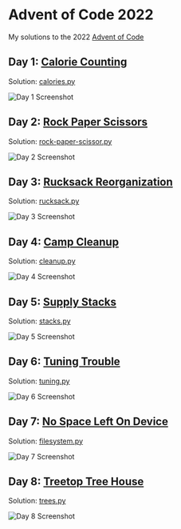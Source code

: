 # Advent of Code 2022

My solutions to the 2022 [Advent of Code](https://adventofcode.com/)

## Day 1: [Calorie Counting](https://adventofcode.com/2022/day/1)

Solution: [calories.py](1/calories.py)

![Day 1 Screenshot](screenshots/1.png)

## Day 2: [Rock Paper Scissors](https://adventofcode.com/2022/day/2)

Solution: [rock-paper-scissor.py](2/rock-paper-scissor.py)

![Day 2 Screenshot](screenshots/2.png)

## Day 3: [Rucksack Reorganization](https://adventofcode.com/2022/day/3)

Solution: [rucksack.py](3/rucksack.py)

![Day 3 Screenshot](screenshots/3.png)

## Day 4: [Camp Cleanup](https://adventofcode.com/2022/day/4)

Solution: [cleanup.py](4/cleanup.py)

![Day 4 Screenshot](screenshots/4.png)

## Day 5: [Supply Stacks](https://adventofcode.com/2022/day/5)

Solution: [stacks.py](5/stacks.py)

![Day 5 Screenshot](screenshots/5.png)

## Day 6: [Tuning Trouble](https://adventofcode.com/2022/day/6)

Solution: [tuning.py](6/tuning.py)

![Day 6 Screenshot](screenshots/6.png)

## Day 7: [No Space Left On Device](https://adventofcode.com/2022/day/7)

Solution: [filesystem.py](7/filesystem.py)

![Day 7 Screenshot](screenshots/7.png)

## Day 8: [Treetop Tree House](https://adventofcode.com/2022/day/8)

Solution: [trees.py](8/trees.py)

![Day 8 Screenshot](screenshots/8.png)
